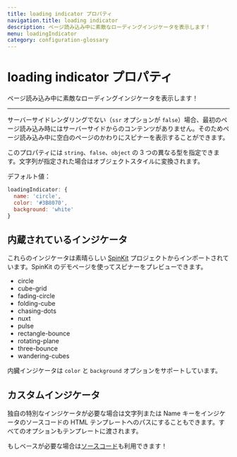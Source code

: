 ```yaml
---
title: loading indicator プロパティ
navigation.title: loading indicator
description: ページ読み込み中に素敵なローディングインジケータを表示します！
menu: loadingIndicator
category: configuration-glossary
---
```

# loading indicator プロパティ

ページ読み込み中に素敵なローディングインジケータを表示します！

---

サーバーサイドレンダリングでない（`ssr` オプションが `false`）場合、最初のページ読み込み時にはサーバーサイドからのコンテンツがありません。そのためページ読み込み中に空白のページのかわりにスピナーを表示することができます。

このプロパティには `string`、`false`、`object` の 3 つの異なる型を指定できます。文字列が指定された場合はオブジェクトスタイルに変換されます。

デフォルト値：

```js
loadingIndicator: {
  name: 'circle',
  color: '#3B8070',
  background: 'white'
}
```

## 内蔵されているインジケータ

これらのインジケータは素晴らしい [SpinKit](http://tobiasahlin.com/spinkit) プロジェクトからインポートされています。SpinKit のデモページを使ってスピナーをプレビューできます。

- circle
- cube-grid
- fading-circle
- folding-cube
- chasing-dots
- nuxt
- pulse
- rectangle-bounce
- rotating-plane
- three-bounce
- wandering-cubes

内臓インジケータは `color` と `background` オプションをサポートしています。

## カスタムインジケータ

独自の特別なインジケータが必要な場合は文字列または Name キーをインジケータのソースコードの HTML テンプレートへのパスにすることもできます。すべてのオプションもテンプレートに渡されます。

もしベースが必要な場合は[ソースコード](https://github.com/nuxt/nuxt/tree/2.x-dev/packages/vue-app/template/views/loading)も利用できます！
